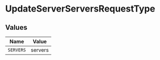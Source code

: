 # UpdateServerServersRequestType


## Values

| Name      | Value     |
| --------- | --------- |
| `SERVERS` | servers   |